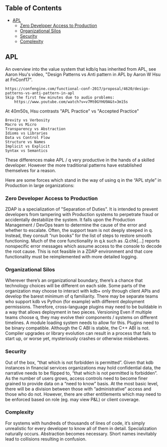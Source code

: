 <!-- START doctoc generated TOC please keep comment here to allow auto update -->
<!-- DON'T EDIT THIS SECTION, INSTEAD RE-RUN doctoc TO UPDATE -->
## Table of Contents

- [APL](#apl)
  - [Zero Developer Access to Production](#zero-developer-access-to-production)
  - [Organizational Silos](#organizational-silos)
  - [Security](#security)
  - [Complexity](#complexity)

<!-- END doctoc generated TOC please keep comment here to allow auto update -->

## APL 

An overview into the value system that kdb/q has inherited from APL, see Aaron Hsu's video, "Design Patterns vs Anti pattern in APL by Aaron W Hsu at FnConf17".

    https://confengine.com/functional-conf-2017/proposal/4620/design-patterns-vs-anti-pattern-in-apl
    Skip the first few minutes due to audio problems:
        https://www.youtube.com/watch?v=v7Mt0GYHU9A&t=3m15s

At 40m50s, Hsu contrasts "APL Practice" vs "Accepted Practice"

    Brevity vs Verbosity
    Macro vs Micro
    Transparency vs Abstraction
    Idioms vs Libraries
    Data vs Control Flow
    Structure vs Names
    Implicit vs Explicit
    Syntax vs Semantics

These differences make APL / q very productive in the hands of a skilled developer.  However the more traditional patterns have established themselves for a reason.


Here are some forces which stand in the way of using q in the “APL style” in Production in large organizations:

### Zero Developer Access to Production
ZDAP is a specialization of "Separation of Duties".   It is intended to prevent developers from tampering with Production systems to perpetrate fraud or accidentally destabilize the system.
It falls upon the Production Management / DevOps team to determine the cause of the error and whether to escalate.  Often, the support team is not deeply steeped in q.  Instead, they consult “run books” for the list of steps to restore smooth functioning.
Much of the core functionality in q.k such as .Q.chk[…] reports nonspecific error messages which assume access to the console to decode the root cause.  This is not feasible in a ZDAP environment and that core functionality must be reimplemented with more detailed logging.

### Organizational Silos

Wherever there’s an organizational boundary, there’s a chance that technology choices will be different on each side.
Some parts of the organization may choose to interact with kdb+ only through client APIs and develop the barest minimum of q familiarity.
There may be separate teams who support kdb vs Python (for example) with different deployment permissions.  Therefore, cross-language plugins may need to be buildable in a way that allows deployment in two pieces.
Versioning
Even if multiple teams choose q, they may evolve their components / systems on different timelines.  A module loading system needs to allow for this.
Plugins need to be binary compatible.  Although the C ABI is stable, the C++ ABI is not.  Compiler upgrades or library evolution can result in a process that fails to start up, or worse yet, mysteriously crashes or otherwise misbehaves.

### Security

Out of the box, “that which is not forbidden is permitted”.  Given that kdb instances in financial services organizations may hold confidential data, the narrative needs to be flipped to, “that which is not permitted is forbidden”.
As the number of users grows, access controls need to become finer grained to provide data on a “need to know” basis.  At the most basic level, there will be a division between those with “administrative” access and those who do not.  However, there are other entitlements which may need to be enforced based on role (eg. may view P&L) or client coverage.

### Complexity

For systems with hundreds of thousands of lines of code, it’s simply unrealistic for every developer to know all of them in detail.  Specialization naturally occurs.  Abstraction becomes necessary.
Short names inevitably lead to collisions resulting in confusion.